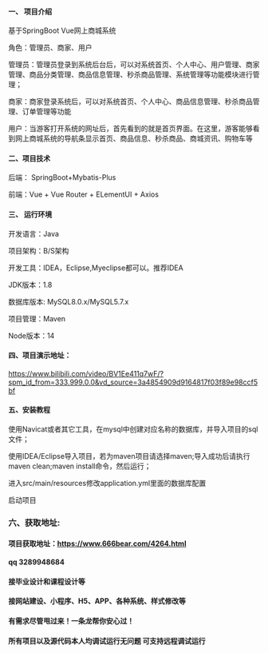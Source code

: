

#### 一、 项目介绍
基于SpringBoot Vue网上商城系统

角色：管理员、商家、用户

管理员：管理员登录到系统后台后，可以对系统首页、个人中心、用户管理、商家管理、商品分类管理、商品信息管理、秒杀商品管理、系统管理等功能模块进行管理；

商家：商家登录系统后，可以对系统首页、个人中心、商品信息管理、秒杀商品管理、订单管理等功能

用户：当游客打开系统的网址后，首先看到的就是首页界面。在这里，游客能够看到网上商城系统的导航条显示首页、商品信息、秒杀商品、商城资讯、购物车等

#### 二、项目技术
后端： SpringBoot+Mybatis-Plus

前端：Vue + Vue Router + ELementUI + Axios

#### 三、 运行环境
开发语言：Java

项目架构：B/S架构

开发工具：IDEA，Eclipse,Myeclipse都可以。推荐IDEA

JDK版本：1.8

数据库版本: MySQL8.0.x/MySQL5.7.x

项目管理：Maven

Node版本：14

#### 四、项目演示地址：

https://www.bilibili.com/video/BV1Ee411q7wF/?spm_id_from=333.999.0.0&vd_source=3a4854909d9164817f03f89e98ccf5bf

#### 五、安装教程
使用Navicat或者其它工具，在mysql中创建对应名称的数据库，并导入项目的sql文件；

使用IDEA/Eclipse导入项目，若为maven项目请选择maven;导入成功后请执行maven clean;maven install命令，然后运行；

进入src/main/resources修改application.yml里面的数据库配置

启动项目


### 六、获取地址:
#### 项目获取地址：https://www.666bear.com/4264.html
#### qq 3289948684
#### 接毕业设计和课程设计等
#### 接网站建设、小程序、H5、APP、各种系统、样式修改等
#### 有需求尽管甩过来！一条龙帮你安心过！
#### 所有项目以及源代码本人均调试运行无问题 可支持远程调试运行




